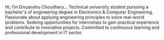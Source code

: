 Hi, I’m Divyanshu Choudhary... Technical university student pursuing a bachelor's of engineering degree in Electronics & Computer Engineering. Passionate about applying engineering principles to solve real-world problems. Seeking opportunities for internships to gain practical experience and contribute to innovative projects. Committed to continuous learning and professional development in IT sector.
